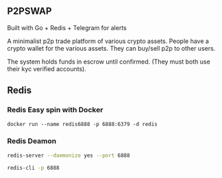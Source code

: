 ## P2PSWAP

Built with Go + Redis + Telegram for alerts

A minimalist p2p trade platform of various crypto assets. People have a crypto wallet for the various assets. They can buy/sell p2p to other users.

The system holds funds in escrow until confirmed. (They must both use their kyc verified accounts).

## Redis

### Redis Easy spin with Docker

```
docker run --name redis6888 -p 6888:6379 -d redis
```

### Redis Deamon

```bash
redis-server --daemonize yes --port 6888

redis-cli -p 6888
```

